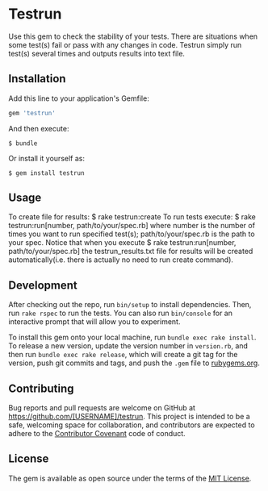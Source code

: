 # Testrun

Use this gem to check the stability of your tests.
There are situations when some test(s) fail or pass with any changes in code. Testrun simply run test(s) several times and outputs results into text file.

## Installation

Add this line to your application's Gemfile:

```ruby
gem 'testrun'
```

And then execute:

    $ bundle

Or install it yourself as:

    $ gem install testrun

## Usage

To create file for results: 
    $ rake testrun:create
To run tests execute:
    $ rake testrun:run[number, path/to/your/spec.rb]
  where number is the number of times you want to run specified test(s);
        path/to/your/spec.rb is the path to your spec.
Notice that when you execute $ rake testrun:run[number, path/to/your/spec.rb] the testrun_results.txt file for results will be created automatically(i.e. there is actually no need to run create command).

## Development

After checking out the repo, run `bin/setup` to install dependencies. Then, run `rake rspec` to run the tests. You can also run `bin/console` for an interactive prompt that will allow you to experiment.

To install this gem onto your local machine, run `bundle exec rake install`. To release a new version, update the version number in `version.rb`, and then run `bundle exec rake release`, which will create a git tag for the version, push git commits and tags, and push the `.gem` file to [rubygems.org](https://rubygems.org).

## Contributing

Bug reports and pull requests are welcome on GitHub at https://github.com/[USERNAME]/testrun. This project is intended to be a safe, welcoming space for collaboration, and contributors are expected to adhere to the [Contributor Covenant](contributor-covenant.org) code of conduct.


## License

The gem is available as open source under the terms of the [MIT License](http://opensource.org/licenses/MIT).

